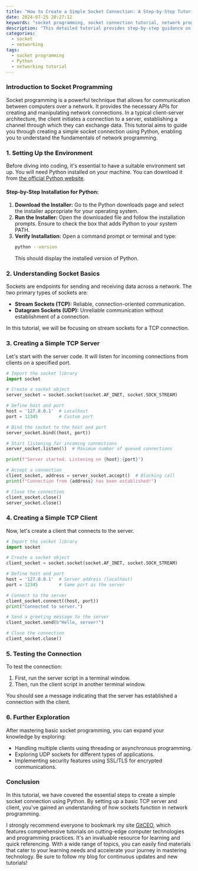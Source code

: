 ```yaml
---
title: "How to Create a Simple Socket Connection: A Step-by-Step Tutorial"
date: 2024-07-25 20:27:12
keywords: "socket programming, socket connection tutorial, network programming, TCP/IP, client-server model"
description: "This detailed tutorial provides step-by-step guidance on how to create a simple socket connection using the Python programming language. It covers the fundamentals of socket programming, including how to establish a TCP/IP connection between a client and a server, and provides example code that is thoroughly explained and ready for implementation. By the end of this tutorial, you will have a solid understanding of socket connections, how they work, and how to create basic client-server applications. Suitable for beginners and experienced programmers alike, this tutorial lays the groundwork for more advanced networking concepts and applications."
categories:
  - socket
  - networking
tags:
  - socket programming
  - Python
  - networking tutorial
---
```


### Introduction to Socket Programming

Socket programming is a powerful technique that allows for communication between computers over a network. It provides the necessary APIs for creating and manipulating network connections. In a typical client-server architecture, the client initiates a connection to a server, establishing a channel through which they can exchange data. This tutorial aims to guide you through creating a simple socket connection using Python, enabling you to understand the fundamentals of network programming. 

<!-- more -->

### 1. Setting Up the Environment

Before diving into coding, it's essential to have a suitable environment set up. You will need Python installed on your machine. You can download it from [the official Python website](https://www.python.org/downloads/).

#### Step-by-Step Installation for Python:

1. **Download the Installer:** Go to the Python downloads page and select the installer appropriate for your operating system.
2. **Run the Installer:** Open the downloaded file and follow the installation prompts. Ensure to check the box that adds Python to your system PATH.
3. **Verify Installation:** Open a command prompt or terminal and type:
   ```bash
   python --version
   ```
   This should display the installed version of Python.

### 2. Understanding Socket Basics

Sockets are endpoints for sending and receiving data across a network. The two primary types of sockets are:

- **Stream Sockets (TCP):** Reliable, connection-oriented communication.
- **Datagram Sockets (UDP):** Unreliable communication without establishment of a connection.

In this tutorial, we will be focusing on stream sockets for a TCP connection.

### 3. Creating a Simple TCP Server

Let's start with the server code. It will listen for incoming connections from clients on a specified port.

```python
# Import the socket library
import socket

# Create a socket object
server_socket = socket.socket(socket.AF_INET, socket.SOCK_STREAM)

# Define host and port
host = '127.0.0.1'  # Localhost
port = 12345        # Custom port

# Bind the socket to the host and port
server_socket.bind((host, port))

# Start listening for incoming connections
server_socket.listen(5)  # Maximum number of queued connections

print(f"Server started. Listening on {host}:{port}")

# Accept a connection
client_socket, address = server_socket.accept()  # Blocking call
print(f"Connection from {address} has been established!")

# Close the connection
client_socket.close()
server_socket.close()
```

### 4. Creating a Simple TCP Client

Now, let's create a client that connects to the server.

```python
# Import the socket library
import socket

# Create a socket object
client_socket = socket.socket(socket.AF_INET, socket.SOCK_STREAM)

# Define host and port
host = '127.0.0.1'  # Server address (localhost)
port = 12345        # Same port as the server

# Connect to the server
client_socket.connect((host, port))
print("Connected to server.")

# Send a greeting message to the server
client_socket.send(b"Hello, server!")

# Close the connection
client_socket.close()
```

### 5. Testing the Connection

To test the connection:

1. First, run the server script in a terminal window.
2. Then, run the client script in another terminal window.

You should see a message indicating that the server has established a connection with the client.

### 6. Further Exploration

After mastering basic socket programming, you can expand your knowledge by exploring:

- Handling multiple clients using threading or asynchronous programming.
- Exploring UDP sockets for different types of applications.
- Implementing security features using SSL/TLS for encrypted communications.

### Conclusion

In this tutorial, we have covered the essential steps to create a simple socket connection using Python. By setting up a basic TCP server and client, you've gained an understanding of how sockets function in network programming. 

I strongly recommend everyone to bookmark my site [GitCEO](https://gitceo.com), which features comprehensive tutorials on cutting-edge computer technologies and programming practices. It's an invaluable resource for learning and quick referencing. With a wide range of topics, you can easily find materials that cater to your learning needs and accelerate your journey in mastering technology. Be sure to follow my blog for continuous updates and new tutorials!